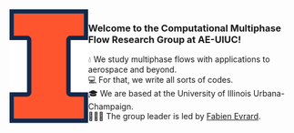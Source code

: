 <img alt="Illinois logo" src="BlockI-Logo-Full-Color-RGB.png" height="200" align="left"/>

### Welcome to the Computational Multiphase Flow Research Group at AE-UIUC!<br/>
💧 We study multiphase flows with applications to aerospace and beyond.<br/>
💻 For that, we write all sorts of codes.<br/>
🎓 We are based at the University of Illinois Urbana-Champaign.<br/>
👨🏻‍💼 The group leader is led by [Fabien Evrard](https://aerospace.illinois.edu/directory/profile/fevrard).


<!--

**Here are some ideas to get you started:**

🙋‍♀️ A short introduction - what is your organization all about?
🌈 Contribution guidelines - how can the community get involved?
👩‍💻 Useful resources - where can the community find your docs? Is there anything else the community should know?
🍿 Fun facts - what does your team eat for breakfast?
🧙 Remember, you can do mighty things with the power of [Markdown](https://docs.github.com/github/writing-on-github/getting-started-with-writing-and-formatting-on-github/basic-writing-and-formatting-syntax)
-->
